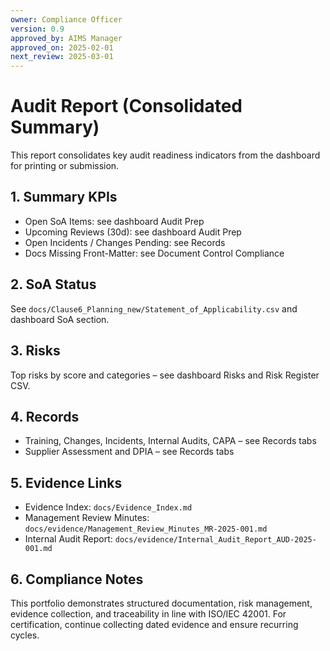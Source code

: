 ```yaml
---
owner: Compliance Officer
version: 0.9
approved_by: AIMS Manager
approved_on: 2025-02-01
next_review: 2025-03-01
---
```


# Audit Report (Consolidated Summary)

This report consolidates key audit readiness indicators from the dashboard for printing or submission.

## 1. Summary KPIs
- Open SoA Items: see dashboard Audit Prep
- Upcoming Reviews (30d): see dashboard Audit Prep
- Open Incidents / Changes Pending: see Records
- Docs Missing Front-Matter: see Document Control Compliance

## 2. SoA Status
See `docs/Clause6_Planning_new/Statement_of_Applicability.csv` and dashboard SoA section.

## 3. Risks
Top risks by score and categories – see dashboard Risks and Risk Register CSV.

## 4. Records
- Training, Changes, Incidents, Internal Audits, CAPA – see Records tabs
- Supplier Assessment and DPIA – see Records tabs

## 5. Evidence Links
- Evidence Index: `docs/Evidence_Index.md`
- Management Review Minutes: `docs/evidence/Management_Review_Minutes_MR-2025-001.md`
- Internal Audit Report: `docs/evidence/Internal_Audit_Report_AUD-2025-001.md`

## 6. Compliance Notes
This portfolio demonstrates structured documentation, risk management, evidence collection, and traceability in line with ISO/IEC 42001. For certification, continue collecting dated evidence and ensure recurring cycles.

